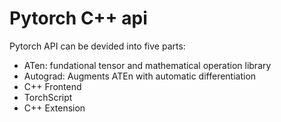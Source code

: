 # Pytorch C++ api

Pytorch API can be devided into five parts:

- ATen: fundational tensor and mathematical operation library
- Autograd: Augments ATEn with automatic differentiation
- C++ Frontend
- TorchScript
- C++ Extension

